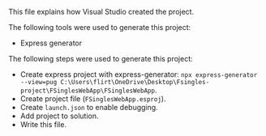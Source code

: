 This file explains how Visual Studio created the project.

The following tools were used to generate this project:
- Express generator

The following steps were used to generate this project:
- Create express project with express-generator: `npx express-generator --view=pug C:\Users\flirt\OneDrive\Desktop\Fsingles-project\FSinglesWebApp\FSinglesWebApp`.
- Create project file (`FSinglesWebApp.esproj`).
- Create `launch.json` to enable debugging.
- Add project to solution.
- Write this file.

